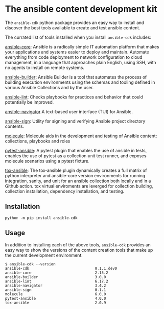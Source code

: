# The ansible content development kit


The `ansible-cdk` python package provides an easy way to install and discover the best tools available to create and test ansible content.

The currated list of tools installed when you install `ansible-cdk` includes:

[ansible-core](https://github.com/ansible/ansible): Ansible is a radically simple IT automation platform that makes your applications and systems easier to deploy and maintain. Automate everything from code deployment to network configuration to cloud management, in a language that approaches plain English, using SSH, with no agents to install on remote systems.

[ansible-builder](https://github.com/ansible/ansible-builder): Ansible Builder is a tool that automates the process of building execution environments using the schemas and tooling defined in various Ansible Collections and by the user.

[ansible-lint](https://github.com/ansible/ansible-lint): Checks playbooks for practices and behavior that could potentially be improved.

[ansible-navigator](https://github.com/ansible/ansible-navigator) A text-based user interface (TUI) for Ansible.

[ansible-sign](https://github.com/ansible/ansible-sign): Utility for signing and verifying Ansible project directory contents.

[molecule](https://github.com/ansible/molecule): Molecule aids in the development and testing of Ansible content: collections, playbooks and roles

[pytest-ansible](https://github.com/ansible-community/pytest-ansible): A pytest plugin that enables the use of ansible in tests, enables the use of pytest as a collection unit test runner, and exposes molecule scenarios using a pytest fixture.

[tox-ansible](https://github.com/tox-dev/tox-ansible): The tox-ansible plugin dynamically creates a full matrix of python interpreter and ansible-core version environments for running integration, sanity, and unit for an ansible collection both locally and in a Github action. tox virtual enviroments are leverged for collection building, collection installation, dependency installation, and testing.


## Installation

`python -m pip install ansible-cdk`

## Usage

In addition to installing each of the above tools, `ansible-cdk` provides an easy way to show the versions of the content creation tools that make up the current development environment.

```
$ ansible-cdk --version
ansible-cdk                              0.1.1.dev0
ansible-core                             2.15.2
ansible-builder                          3.0.0
ansible-lint                             6.17.2
ansible-navigator                        3.4.2
ansible-sign                             0.1.1
molecule                                 6.0.0
pytest-ansible                           4.0.0
tox-ansible                              2.0.9
```